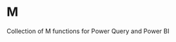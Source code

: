 # M
Collection of M functions for Power Query and Power BI


<script src="https://gist.github.com/ImkeF/ea234e7a77f2ccae9d798f2a9ad76701"></script>
